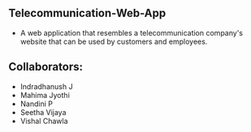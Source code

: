 ## Telecommunication-Web-App
- A web application that resembles a telecommunication company's website that can be used by customers and employees.

## Collaborators:
- Indradhanush J
- Mahima Jyothi
- Nandini P
- Seetha Vijaya
- Vishal Chawla

